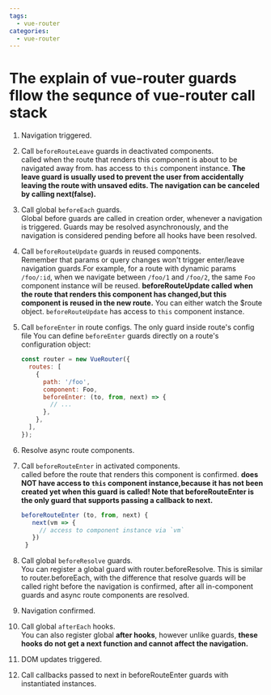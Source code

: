 ```yaml
---
tags:
  - vue-router
categories:
  - vue-router
---
```


# The explain of vue-router guards fllow the sequnce of vue-router call stack

1. Navigation triggered.
2. Call `beforeRouteLeave` guards in deactivated components.  
   called when the route that renders this component is about to be navigated away from. has access to `this` component instance.
   **The leave guard is usually used to prevent the user from accidentally leaving the route with unsaved edits. The navigation can be canceled by calling next(false).**
3. Call global `beforeEach` guards.  
   Global before guards are called in creation order, whenever a navigation is triggered. Guards may be resolved asynchronously, and the navigation is considered pending before all hooks have been resolved.

4. Call `beforeRouteUpdate` guards in reused components.  
   Remember that params or query changes won't trigger enter/leave navigation guards.For example, for a route with dynamic params `/foo/:id`, when we navigate between `/foo/1` and `/foo/2`, the same `Foo` component instance will be reused.
   **beforeRouteUpdate called when the route that renders this component has changed,but this component is reused in the new route.** You can either watch the \$route object. `beforeRouteUpdate` has access to `this` component instance.
5. Call `beforeEnter` in route configs. The only guard inside route's config file
   You can define `beforeEnter` guards directly on a route's configuration object:

   ```js
   const router = new VueRouter({
     routes: [
       {
         path: '/foo',
         component: Foo,
         beforeEnter: (to, from, next) => {
           // ...
         },
       },
     ],
   });
   ```

6. Resolve async route components.
7. Call `beforeRouteEnter` in activated components.  
   called before the route that renders this component is confirmed. **does NOT have access to `this` component instance,because it has not been created yet when this guard is called! Note that beforeRouteEnter is the only guard that supports passing a callback to next.**

   ```js
   beforeRouteEnter (to, from, next) {
      next(vm => {
        // access to component instance via `vm`
      })
    }
   ```

8. Call global `beforeResolve` guards.  
   You can register a global guard with router.beforeResolve. This is similar to router.beforeEach, with the difference that resolve guards will be called right before the navigation is confirmed, after all in-component guards and async route components are resolved.

9. Navigation confirmed.

10. Call global `afterEach` hooks.  
    You can also register global **after hooks**, however unlike guards, **these hooks do not get a next function and cannot affect the navigation.**

11. DOM updates triggered.

12. Call callbacks passed to next in beforeRouteEnter guards with instantiated instances.
